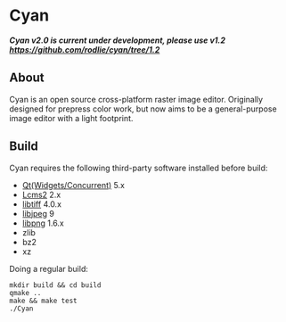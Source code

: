 # Cyan

***Cyan v2.0 is current under development, please use v1.2 https://github.com/rodlie/cyan/tree/1.2***

## About
Cyan is an open source cross-platform raster image editor. Originally designed for prepress color work, but now aims to be a general-purpose image editor with a light footprint.

## Build

Cyan requires the following third-party software installed before build:

 * [Qt(Widgets/Concurrent)](https://www.qt.io/) 5.x
 * [Lcms2](http://www.littlecms.com/) 2.x
 * [libtiff](http://www.simplesystems.org/libtiff/) 4.0.x
 * [libjpeg](https://www.ijg.org/) 9
 * [libpng](http://www.libpng.org/pub/png/libpng.html) 1.6.x
 * zlib
 * bz2
 * xz

Doing a regular build:
```
mkdir build && cd build
qmake ..
make && make test
./Cyan
```
